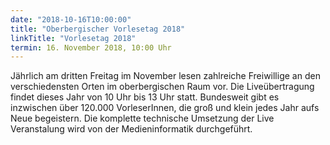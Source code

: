 ```yaml
---
date: "2018-10-16T10:00:00"
title: "Oberbergischer Vorlesetag 2018"
linkTitle: "Vorlesetag 2018"
termin: 16. November 2018, 10:00 Uhr
---
```

Jährlich am dritten Freitag im November lesen zahlreiche Freiwillige an den verschiedensten Orten im oberbergischen Raum vor. Die Liveübertragung findet dieses Jahr von 10 Uhr bis 13 Uhr statt. Bundesweit gibt es inzwischen über 120.000 VorleserInnen, die groß und klein jedes Jahr aufs Neue begeistern. Die komplette technische Umsetzung der Live Veranstalung wird von der Medieninformatik durchgeführt.
